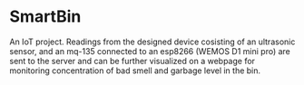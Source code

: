 # SmartBin
An IoT project.
Readings from the designed device cosisting of an ultrasonic sensor, and an mq-135 connected to an esp8266 (WEMOS D1 mini pro) are sent to the server and can be further visualized on a webpage for monitoring concentration of bad smell and garbage level in the bin.
